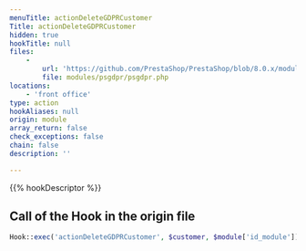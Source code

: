 ```yaml
---
menuTitle: actionDeleteGDPRCustomer
Title: actionDeleteGDPRCustomer
hidden: true
hookTitle: null
files:
    -
        url: 'https://github.com/PrestaShop/PrestaShop/blob/8.0.x/modules/psgdpr/psgdpr.php'
        file: modules/psgdpr/psgdpr.php
locations:
    - 'front office'
type: action
hookAliases: null
origin: module
array_return: false
check_exceptions: false
chain: false
description: ''

---
```


{{% hookDescriptor %}}

## Call of the Hook in the origin file

```php
Hook::exec('actionDeleteGDPRCustomer', $customer, $module['id_module'])
```
